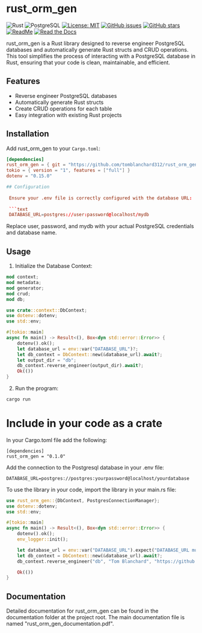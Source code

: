 # rust_orm_gen

![Rust](https://img.shields.io/badge/rust-%23000000.svg?style=for-the-badge&logo=rust&logoColor=white)
![PostgreSQL](https://img.shields.io/badge/PostgreSQL-316192?style=for-the-badge&logo=postgresql&logoColor=white)
[![License: MIT](https://img.shields.io/badge/License-MIT-yellow.svg)](https://opensource.org/licenses/MIT)
[![GitHub issues](https://img.shields.io/github/issues/tomblanchard312/rust_orm_gen)](https://github.com/tomblanchard312/rust_orm_gen/issues)
[![GitHub stars](https://img.shields.io/github/stars/tomblanchard312/rust_orm_gen)](https://github.com/tomblanchard312/rust_orm_gen/stargazers)
[![ReadMe](https://img.shields.io/badge/ReadMe-018EF5?logo=readme&logoColor=fff)](https://github.com/tomblanchard312/rust_orm_gen/readme.md)
[![Read the Docs](https://img.shields.io/badge/Read%20the%20Docs-8CA1AF?logo=readthedocs&logoColor=fff)](https://github.com/tomblanchard312/rust_orm_gen/documentation/rust_orm_gen_documentation.pdf)

rust_orm_gen is a Rust library designed to reverse engineer PostgreSQL databases and automatically generate Rust structs and CRUD operations. This tool simplifies the process of interacting with a PostgreSQL database in Rust, ensuring that your code is clean, maintainable, and efficient.

## Features

- Reverse engineer PostgreSQL databases
- Automatically generate Rust structs
- Create CRUD operations for each table
- Easy integration with existing Rust projects

## Installation

Add rust_orm_gen to your `Cargo.toml`:

```toml
[dependencies]
rust_orm_gen = { git = "https://github.com/tomblanchard312/rust_orm_gen.git" }
tokio = { version = "1", features = ["full"] }
dotenv = "0.15.0"

## Configuration
 
 Ensure your .env file is correctly configured with the database URL:
 
 ```text
 DATABASE_URL=postgres://user:password@localhost/mydb
 ```

 Replace user, password, and mydb with your actual PostgreSQL credentials and database name.

## Usage

1. Initialize the Database Context:

```rust
mod context;
mod metadata;
mod generator;
mod crud;
mod db;

use crate::context::DbContext;
use dotenv::dotenv;
use std::env;

#[tokio::main]
async fn main() -> Result<(), Box<dyn std::error::Error>> {
    dotenv().ok();
    let database_url = env::var("DATABASE_URL")?;
    let db_context = DbContext::new(&database_url).await?;
    let output_dir = "db";
    db_context.reverse_engineer(output_dir).await?;
    Ok(())
}
```

2. Run the program:

```sh
cargo run
```

# Include in your code as a crate

In your Cargo.toml file add the following:

```text
[dependencies]
rust_orm_gen = "0.1.0"
```

Add the connection to the Postgresql database in your .env file:

```text
DATABASE_URL=postgres://postgres:yourpassword@localhost/yourdatabase
```

To use the library in your code, import the library in your main.rs file:

```rust
use rust_orm_gen::{DbContext, PostgresConnectionManager};
use dotenv::dotenv;
use std::env;

#[tokio::main]
async fn main() -> Result<(), Box<dyn std::error::Error>> {
    dotenv().ok();
    env_logger::init();

    let database_url = env::var("DATABASE_URL").expect("DATABASE_URL must be set");
    let db_context = DbContext::new(&database_url).await?;
    db_context.reverse_engineer("db", "Tom Blanchard", "https://github.com/tomblanchard312/rust_orm_gen").await?;

    Ok(())
}
```

## Documentation

 Detailed documentation for rust_orm_gen can be found in the documentation folder at the project root. The main documentation file is named "rust_orm_gen_documentation.pdf".

